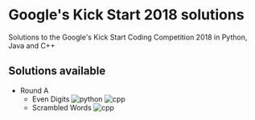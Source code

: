 # Google's Kick Start 2018 solutions
Solutions to the Google's Kick Start Coding Competition 2018 in Python, Java and C++

## Solutions available
  - Round A
      - Even Digits  ![python](https://dsmbdpe1u2kpu.cloudfront.net/wp-content/uploads/20190307183901/python_icon.png "Python")  ![cpp](https://dsmbdpe1u2kpu.cloudfront.net/wp-content/uploads/20190307183903/cpp_icon.png "C++ (G++)")  
      - Scrambled Words ![cpp](https://dsmbdpe1u2kpu.cloudfront.net/wp-content/uploads/20190307183903/cpp_icon.png "C++ (G++)")  

       